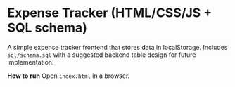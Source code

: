 # Expense Tracker (HTML/CSS/JS + SQL schema)
A simple expense tracker frontend that stores data in localStorage.
Includes `sql/schema.sql` with a suggested backend table design for future implementation.

**How to run**
Open `index.html` in a browser.
